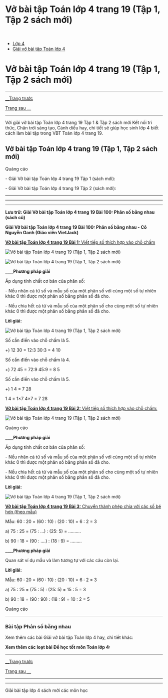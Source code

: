 # Vở bài tập Toán lớp 4 trang 19 (Tập 1, Tập 2 sách mới)

﻿

  * [Lớp 4](https://vietjack.com/series/lop-4.jsp)
  * [Giải vở bài tập Toán lớp 4](https://vietjack.com/giai-vo-bai-tap-toan-4/index.jsp)



# Vở bài tập Toán lớp 4 trang 19 (Tập 1, Tập 2 sách mới)

* * *

[__Trang trước](https://vietjack.com/giai-vo-bai-tap-toan-4/bai-99-luyen-tap.jsp)

[Trang sau __](https://vietjack.com/giai-vo-bai-tap-toan-4/bai-101-rut-gon-phan-so.jsp)

* * *

Với giải vở bài tập Toán lớp 4 trang 19 Tập 1 & Tập 2 sách mới Kết nối tri thức, Chân trời sáng tạo, Cánh diều hay, chi tiết sẽ giúp học sinh lớp 4 biết cách làm bài tập trong VBT Toán lớp 4 trang 19.

## Vở bài tập Toán lớp 4 trang 19 (Tập 1, Tập 2 sách mới)

Quảng cáo

\- Giải Vở bài tập Toán lớp 4 trang 19 Tập 1 (sách mới):

\- Giải Vở bài tập Toán lớp 4 trang 19 Tập 2 (sách mới):

* * *

* * *

* * *

**Lưu trữ: Giải Vở bài tập Toán lớp 4 trang 19 Bài 100: Phân số bằng nhau (sách cũ)**

**Giải Vở bài tập Toán lớp 4 trang 19 Bài 100: Phân số bằng nhau - Cô Nguyễn Oanh (Giáo viên VietJack)**

[**Vở bài tập Toán lớp 4 trang 19 Bài 1:** Viết tiếp số thích hợp vào chỗ chấm ](https://vietjack.com/giai-vo-bai-tap-toan-4/bai-1-trang-19-vbt-toan-4-tap-2.jsp)

![Vở bài tập Toán lớp 4 trang 19 \(Tập 1, Tập 2 sách mới\)](https://vietjack.com/giai-vo-bai-tap-toan-4/images/bai-1-trang-19-vbt-toan-4-tap-2-a.PNG)

![Vở bài tập Toán lớp 4 trang 19 \(Tập 1, Tập 2 sách mới\)](https://vietjack.com/giai-vo-bai-tap-toan-4/images/bai-1-trang-19-vbt-toan-4-tap-2-f.PNG)

____**Phương pháp giải**

Áp dụng tính chất cơ bản của phân số:

\- Nếu nhân cả tử số và mẫu số của một phân số với cùng một số tự nhiên khác 0 thì được một phân số bằng phân số đã cho.

\- Nếu chia hết cả tử và mẫu số của một phân số cho cùng một số tự nhiên khác 0 thì được một phân số bằng phân số đã cho.

**Lời giải:**

![Vở bài tập Toán lớp 4 trang 19 \(Tập 1, Tập 2 sách mới\)](https://vietjack.com/giai-vo-bai-tap-toan-4/images/bai-1-trang-19-vbt-toan-4-tap-2-b.PNG)

Số cần điền vào chỗ chấm là 5.

+)  12 30 = 12:3 30:3 = 4 10

Số cần điền vào chỗ chấm là 4.

+)  72 45 = 72:9 45:9 = 8 5

Số cần điền vào chỗ chấm là 5.

+)  1 4 = 7 28

1 4 = 1×7 4×7 = 7 28

[**Vở bài tập Toán lớp 4 trang 19 Bài 2:** Viết tiếp số thích hợp vào chỗ chấm: ](https://vietjack.com/giai-vo-bai-tap-toan-4/bai-2-trang-19-vbt-toan-4-tap-2.jsp)

![Vở bài tập Toán lớp 4 trang 19 \(Tập 1, Tập 2 sách mới\)](https://vietjack.com/giai-vo-bai-tap-toan-4/images/bai-2-trang-19-vbt-toan-4-tap-2.PNG)

Quảng cáo

____**Phương pháp giải**

Áp dụng tính chất cơ bản của phân số:

\- Nếu nhân cả tử số và mẫu số của một phân số với cùng một số tự nhiên khác 0 thì được một phân số bằng phân số đã cho.

\- Nếu chia hết cả tử và mẫu số của một phân số cho cùng một số tự nhiên khác 0 thì được một phân số bằng phân số đã cho.

**Lời giải:**

![Vở bài tập Toán lớp 4 trang 19 \(Tập 1, Tập 2 sách mới\)](https://vietjack.com/giai-vo-bai-tap-toan-4/images/bai-2-trang-19-vbt-toan-4-tap-2-1.PNG)

[**Vở bài tập Toán lớp 4 trang 19 Bài 3:** Chuyển thành phép chia với các số bé hơn (theo mẫu)](https://vietjack.com/giai-vo-bai-tap-toan-4/bai-3-trang-19-vbt-toan-4-tap-2.jsp)

Mẫu: 60 : 20 = (60 : 10) : (20 : 10) = 6 : 2 = 3 

a) 75 : 25 = (75 : …) : (25: 5) = ………. 

b) 90 : 18 = (90 : ….) : (18 : 9) = ……… 

____**Phương pháp giải**

Quan sát ví dụ mẫu và làm tương tự với các câu còn lại. 

**Lời giải:**

Mẫu: 60 : 20 = (60 : 10) : (20 : 10) = 6 : 2 = 3

a) 75 : 25 = (75 : 5) : (25: 5) = 15 : 5 = 3

b) 90 : 18 = (90 : 90) : (18 : 9) = 10 : 2 = 5

Quảng cáo

* * *

### **Bài tập Phân số bằng nhau**

Xem thêm các bài Giải vở bài tập Toán lớp 4 hay, chi tiết khác:

**Xem thêm các loạt bài Để học tốt môn Toán lớp 4:**

* * *

[__Trang trước](https://vietjack.com/giai-vo-bai-tap-toan-4/bai-99-luyen-tap.jsp)

[Trang sau __](https://vietjack.com/giai-vo-bai-tap-toan-4/bai-101-rut-gon-phan-so.jsp)

* * *

* * *

Giải bài tập lớp 4 sách mới các môn học
